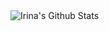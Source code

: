 <img align="left" alt="Irina's Github Stats" src="https://github-readme-stats.vercel.app/api?username=alexban011&show_icons=true&hide_border=true&theme=slateorange" />

